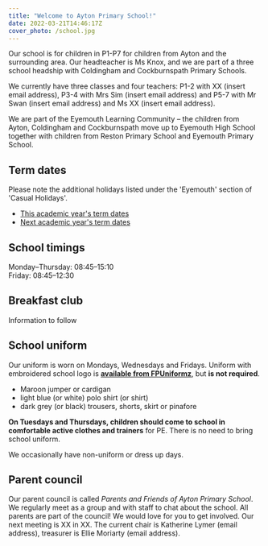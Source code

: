 ```yaml
---
title: "Welcome to Ayton Primary School!"
date: 2022-03-21T14:46:17Z
cover_photo: /school.jpg
---
```


Our school is for children in P1-P7 for children from Ayton and the surrounding
area. Our headteacher is Ms Knox, and we are part of a three school headship
with Coldingham and Cockburnspath Primary Schools.

We currently have three classes and four teachers: P1-2 with XX (insert email
address), P3-4 with Mrs Sim (insert email address) and P5-7 with Mr Swan (insert
email address) and Ms XX (insert email address).

We are part of the Eyemouth Learning Community – the children from Ayton, Coldingham and Cockburnspath move up to Eyemouth High School together with children from Reston Primary School and Eyemouth Primary School.

## Term dates

Please note the additional holidays listed under the 'Eyemouth' section of 'Casual Holidays'.

* [This academic year's term dates](https://www.scotborders.gov.uk/info/20009/schools_and_learning/621/term_holiday_and_closure_dates)
* [Next academic year's term dates](https://www.scotborders.gov.uk/info/20009/schools_and_learning/621/term_holiday_and_closure_dates/2)


## School timings

Monday–Thursday: 08:45–15:10  
Friday: 08:45–12:30

## Breakfast club

Information to follow


## School uniform

Our uniform is worn on Mondays, Wednesdays and Fridays. Uniform with embroidered school logo is [**available from FPUniformz**](https://www.fpuniformz.com/product-category/schools/primary-school/ayton-primary-school/), but **is not required**.

* Maroon jumper or cardigan
* light blue (or white) polo shirt (or shirt)
* dark grey (or black) trousers, shorts, skirt or pinafore

**On Tuesdays and Thursdays, children should come to school in comfortable active clothes and trainers** for PE. There is no need to bring school uniform.

We occasionally have non-uniform or dress up days.

## Parent council

Our parent council is called *Parents and Friends of Ayton Primary School*. We regularly meet as a group and with staff to chat about the school. All parents are part of the council! We would love for you to get involved. Our next meeting is XX in XX. The current chair is Katherine Lymer (email address), treasurer is Ellie Moriarty (email address).
